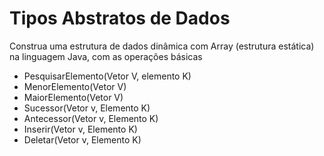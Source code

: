 # Tipos Abstratos de Dados

Construa uma estrutura de dados dinâmica com Array (estrutura estática) na linguagem Java, com as operações básicas

- PesquisarElemento(Vetor V, elemento K)
- MenorElemento(Vetor V)
- MaiorElemento(Vetor V)
- Sucessor(Vetor v, Elemento K)
- Antecessor(Vetor v, Elemento K)
- Inserir(Vetor v, Elemento K)
- Deletar(Vetor v, Elemento K)